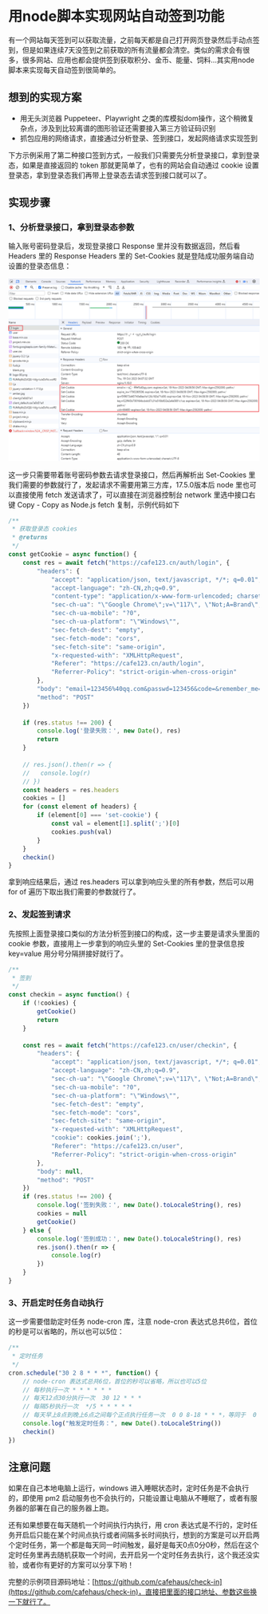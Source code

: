 # 用node脚本实现网站自动签到功能

有一个网站每天签到可以获取流量，之前每天都是自己打开网页登录然后手动点签到，但是如果连续7天没签到之前获取的所有流量都会清空。类似的需求会有很多，很多网站、应用也都会提供签到获取积分、金币、能量、饲料...其实用node脚本来实现每天自动签到很简单的。

## 想到的实现方案
* 用无头浏览器 Puppeteer、Playwright 之类的库模拟dom操作，这个稍微复杂点，涉及到比较离谱的图形验证还需要接入第三方验证码识别
* 抓包应用的网络请求，直接通过分析登录、签到接口，发起网络请求实现签到

下方示例采用了第二种接口签到方式，一般我们只需要先分析登录接口，拿到登录态，如果是直接返回的 token 那就更简单了，也有的网站会自动通过 cookie 设置登录态，拿到登录态我们再带上登录态去请求签到接口就可以了。

## 实现步骤

### 1、分析登录接口，拿到登录态参数
输入账号密码登录后，发现登录接口 Response 里并没有数据返回，然后看 Headers 里的 Response Headers 里的 Set-Cookies 就是登陆成功服务端自动设置的登录态信息：

<img src="./1.png" />

这一步只需要带着账号密码参数去请求登录接口，然后再解析出 Set-Cookies 里我们需要的参数就行了，发起请求不需要用第三方库，17.5.0版本后 node 里也可以直接使用 fetch 发送请求了，可以直接在浏览器控制台 network 里选中接口右键 Copy - Copy as Node.js  fetch 复制，示例代码如下

```javascript
/**
 * 获取登录态 cookies
 * @returns
 */
const getCookie = async function() {
    const res = await fetch("https://cafe123.cn/auth/login", {
        "headers": {
            "accept": "application/json, text/javascript, */*; q=0.01",
            "accept-language": "zh-CN,zh;q=0.9",
            "content-type": "application/x-www-form-urlencoded; charset=UTF-8",
            "sec-ch-ua": "\"Google Chrome\";v=\"117\", \"Not;A=Brand\";v=\"8\", \"Chromium\";v=\"117\"",
            "sec-ch-ua-mobile": "?0",
            "sec-ch-ua-platform": "\"Windows\"",
            "sec-fetch-dest": "empty",
            "sec-fetch-mode": "cors",
            "sec-fetch-site": "same-origin",
            "x-requested-with": "XMLHttpRequest",
            "Referer": "https://cafe123.cn/auth/login",
            "Referrer-Policy": "strict-origin-when-cross-origin"
        },
        "body": "email=123456%40qq.com&passwd=123456&code=&remember_me=week",
        "method": "POST"
    })

    if (res.status !== 200) {
        console.log('登录失败：', new Date(), res)
        return
    }

    // res.json().then(r => {
    //   console.log(r)
    // })
    const headers = res.headers
    cookies = []
    for (const element of headers) {
        if (element[0] === 'set-cookie') {
            const val = element[1].split(';')[0]
            cookies.push(val)
        }
    }
    checkin()
}
```

拿到响应结果后，通过 res.headers 可以拿到响应头里的所有参数，然后可以用 for of 遍历下取出我们需要的参数就行了。

### 2、发起签到请求
先按照上面登录接口类似的方法分析签到接口的构成，这一步主要是请求头里面的 cookie 参数，直接用上一步拿到的响应头里的 Set-Cookies 里的登录信息按 key=value 用分号分隔拼接好就行了。

```javascript
/**
 * 签到
 */
const checkin = async function() {
    if (!cookies) {
        getCookie()
        return
    }

    const res = await fetch("https://cafe123.cn/user/checkin", {
        "headers": {
            "accept": "application/json, text/javascript, */*; q=0.01",
            "accept-language": "zh-CN,zh;q=0.9",
            "sec-ch-ua": "\"Google Chrome\";v=\"117\", \"Not;A=Brand\";v=\"8\", \"Chromium\";v=\"117\"",
            "sec-ch-ua-mobile": "?0",
            "sec-ch-ua-platform": "\"Windows\"",
            "sec-fetch-dest": "empty",
            "sec-fetch-mode": "cors",
            "sec-fetch-site": "same-origin",
            "x-requested-with": "XMLHttpRequest",
            "cookie": cookies.join(';'),
            "Referer": "https://cafe123.cn/user",
            "Referrer-Policy": "strict-origin-when-cross-origin"
        },
        "body": null,
        "method": "POST"
    })
    if (res.status !== 200) {
        console.log('签到失败：', new Date().toLocaleString(), res)
        cookies = null
        getCookie()
    } else {
        console.log('签到成功：', new Date().toLocaleString(), res)
        res.json().then(r => {
            console.log(r)
        })
    }
}
```

### 3、开启定时任务自动执行
这一步需要借助定时任务 node-cron 库，注意 node-cron 表达式总共6位，首位的秒是可以省略的，所以也可以5位：

```javascript
/**
 * 定时任务
 */
cron.schedule("30 2 8 * * *", function() {
    // node-cron 表达式总共6位，首位的秒可以省略，所以也可以5位
    // 每秒执行一次 * * * * * *
    // 每天12点30分执行一次  30 12 * * *
    // 每隔5秒执行一次  */5 * * * * *
    // 每天早上8点到晚上6点之间每个正点执行任务一次  0 0 8-18 * * *，等同于  0 0 8,9,10,11,12,13,14,15,16,17,18 * * *
    console.log("触发定时任务：", new Date().toLocaleString())
    checkin()
})
```

## 注意问题
如果在自己本地电脑上运行，windows 进入睡眠状态时，定时任务是不会执行的，即使用 pm2 启动服务也不会执行的，只能设置让电脑从不睡眠了，或者有服务器的部署在自己的服务器上跑。

还有如果想要在每天随机一个时间执行内执行，用 cron 表达式是不行的，定时任务开启后只能在某个时间点执行或者间隔多长时间执行，想到的方案是可以开启两个定时任务，第一个都是每天同一时间触发，最好是每天0点0分0秒，然后在这个定时任务里再去随机获取一个时间，去开启另一个定时任务去执行，这个我还没实验，或者你有更好的方案可以分享下哟！

完整的示例项目源码地址：[https://github.com/cafehaus/check-in](https://github.com/cafehaus/check-in)，直接把里面的接口地址、参数这些换一下就行了。